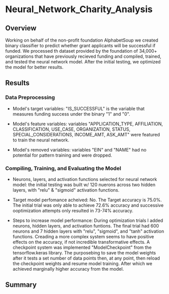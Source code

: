 # Neural_Network_Charity_Analysis

## Overview

Working on behalf of the non-profit foundation AlphabetSoup we created binary classifier to predict whether grant applicants will be successful if funded. We processed th dataset provided by the foundation of 34,000+ organizations that have previously recieved funding and compiled, trained, and tested the neural network model. After the initial testing, we optimized the model for better results.

## Results

### Data Preprocessing

- Model's target variables: "IS_SUCCESSFUL" is the variable that measures funding success under the binary "1" and "0".

- Model's feature variables: variables "APPLICATION_TYPE, AFFILIATION, CLASSIFICATION, USE_CASE, ORGANIZATION, STATUS, SPECIAL_CONSIDERATIONS, INCOME_AMT, ASK_AMT" were featured to train the neural network.

- Model's removed variables: variables "EIN" and "NAME" had no potential for pattern training and were dropped.

### Compiling, Training, and Evaluating the Model

- Neurons, layers, and activation functions selected for neural network model: the initial testing was built w/ 120 nuerons across two hidden layers, with "relu"
& "sigmoid" activation functions. 

- Target model perfomance acheived: No. The Target accuracy is 75.0%. The initial trial was only able to achieve 72.6% accuracy and successive ooptimization attempts only resulted in 73-74% accuracy.

- Steps to increase model performance: During optimization trials I added neurons, hidden layers, and activation funtions. The final trial had 600 neurons and 7 hidden layers with "relu", "sigmoid", and "tanh" activation functions. Creading a more complex system seems to have positive effects on the accuracy, if not incredible transformative effects. A checkpoint system was implemented "ModelCheckpoint" from the tensorflow.keras library. The purposebing to save the model weights after it tests a set number of data points then, at any point, then reload the checkpoint weights and resume model training. After which we achieved marginally higher accuracy from the model.

## Summary





